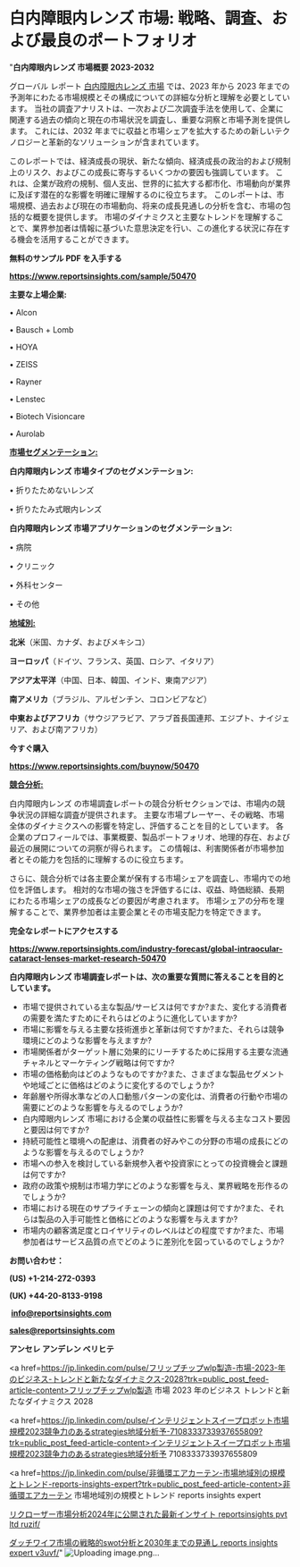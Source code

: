 # 白内障眼内レンズ 市場: 戦略、調査、および最良のポートフォリオ

"<strong>白内障眼内レンズ 市場概要 2023-2032</strong>

グローバル レポート <a href=https://www.reportsinsights.com/sample/50470>白内障眼内レンズ 市場</a> では、2023 年から 2023 年までの予測年にわたる市場規模とその構成についての詳細な分析と理解を必要としています。 当社の調査アナリストは、一次および二次調査手法を使用して、企業に関連する過去の傾向と現在の市場状況を調査し、重要な洞察と市場予測を提供します。 これには、2032 年までに収益と市場シェアを拡大​​するための新しいテクノロジーと革新的なソリューションが含まれています。

このレポートでは、経済成長の現状、新たな傾向、経済成長の政治的および規制上のリスク、およびこの成長に寄与するいくつかの要因も強調しています。 これは、企業が政府の規制、個人支出、世界的に拡大する都市化、市場動向が業界に及ぼす潜在的な影響を明確に理解するのに役立ちます。 このレポートは、市場規模、過去および現在の市場動向、将来の成長見通しの分析を含む、市場の包括的な概要を提供します。 市場のダイナミクスと主要なトレンドを理解することで、業界参加者は情報に基づいた意思決定を行い、この進化する状況に存在する機会を活用することができます。

<strong><b>無料のサンプル PDF を入手する</b></strong>

<a href=https://www.reportsinsights.com/sample/50470><strong><u>https://www.reportsinsights.com/sample/50470</u></strong></a>

<strong>主要な上場企業:</strong>

• Alcon

• Bausch + Lomb

• HOYA

• ZEISS

• Rayner

• Lenstec

• Biotech Visioncare

• Aurolab

<strong><u>市場セグメンテーション</u></strong><strong><u>:</u></strong>

<strong>白内障眼内レンズ 市場タイプのセグメンテーション:</strong>

• 折りたためないレンズ

• 折りたたみ式眼内レンズ

<strong>白内障眼内レンズ 市場アプリケーションのセグメンテーション:</strong>

• 病院

• クリニック

• 外科センター

• その他

<strong><u>地域別</u></strong><strong><u>:</u></strong>

<strong>北米</strong>（米国、カナダ、およびメキシコ）

<strong>ヨーロッパ</strong>（ドイツ、フランス、英国、ロシア、イタリア）

<strong>アジア太平洋</strong>（中国、日本、韓国、インド、東南アジア）

<strong>南アメリカ</strong>（ブラジル、アルゼンチン、コロンビアなど）

<strong>中東およびアフリカ</strong>（サウジアラビア、アラブ首長国連邦、エジプト、ナイジェリア、および南アフリカ）

<strong>今すぐ購入</strong>

<a href=https://www.reportsinsights.com/buynow/50470><strong><u>https://www.reportsinsights.com/buynow/50470</u></strong></a>

<strong><u>競合分析:</u></strong>

白内障眼内レンズ の市場調査レポートの競合分析セクションでは、市場内の競争状況の詳細な調査が提供されます。 主要な市場プレーヤー、その戦略、市場全体のダイナミクスへの影響を特定し、評価することを目的としています。 各企業のプロフィールでは、事業概要、製品ポートフォリオ、地理的存在、および最近の展開についての洞察が得られます。 この情報は、利害関係者が市場参加者とその能力を包括的に理解するのに役立ちます。

さらに、競合分析では各主要企業が保有する市場シェアを調査し、市場内での地位を評価します。 相対的な市場の強さを評価するには、収益、時価総額、長期にわたる市場シェアの成長などの要因が考慮されます。 市場シェアの分布を理解することで、業界参加者は主要企業とその市場支配力を特定できます。

<strong>完全なレポートにアクセスする</strong>

<a href=https://www.reportsinsights.com/industry-forecast/global-intraocular-cataract-lenses-market-research-50470><strong><u><b>https://www.reportsinsights.com/industry-forecast/global-intraocular-cataract-lenses-market-research-50470</b></u></strong></a>

<strong><b>白内障眼内レンズ 市場調査レポートは、次の重要な質問に答えることを目的としています。</b></strong>
<ul>
  <li>市場で提供されている主な製品/サービスは何ですか?また、変化する消費者の需要を満たすためにそれらはどのように進化していますか?</li>
  <li>市場に影響を与える主要な技術進歩と革新は何ですか?また、それらは競争環境にどのような影響を与えますか?</li>
  <li>市場関係者がターゲット層に効果的にリーチするために採用する主要な流通チャネルとマーケティング戦略は何ですか?</li>
  <li>市場の価格動向はどのようなものですか?また、さまざまな製品セグメントや地域ごとに価格はどのように変化するのでしょうか?</li>
  <li>年齢層や所得水準などの人口動態パターンの変化は、消費者の行動や市場の需要にどのような影響を与えるのでしょうか?</li>
  <li>白内障眼内レンズ 市場における企業の収益性に影響を与える主なコスト要因と要因は何ですか?</li>
  <li>持続可能性と環境への配慮は、消費者の好みやこの分野の市場の成長にどのような影響を与えるのでしょうか?</li>
  <li>市場への参入を検討している新規参入者や投資家にとっての投資機会と課題は何ですか?</li>
  <li>政府の政策や規制は市場力学にどのような影響を与え、業界戦略を形作るのでしょうか?</li>
  <li>市場における現在のサプライチェーンの傾向と課題は何ですか?また、それらは製品の入手可能性と価格にどのような影響を与えますか?</li>
  <li>市場内の顧客満足度とロイヤリティのレベルはどの程度ですか?また、市場参加者はサービス品質の点でどのように差別化を図っているのでしょうか?</li>
</ul>
<strong>お問い合わせ：</strong>

<strong>(US) +1-214-272-0393</strong>

<strong>(UK) +44-20-8133-9198</strong>

<strong> </strong><a href=info@reportsinsights.com><strong><u>info@reportsinsights.com</u></strong></a>

<a href=sales@reportsinsights.com><strong><u>sales@reportsinsights.com</u></strong></a>

<strong>アンセレ アンデレン ベリヒテ</strong>

<a href=https://jp.linkedin.com/pulse/フリップチップwlp製造-市場-2023-年のビジネス-トレンドと新たなダイナミクス-2028?trk=public_post_feed-article-content>フリップチップwlp製造 市場 2023 年のビジネス トレンドと新たなダイナミクス 2028</a>

<a href=https://jp.linkedin.com/pulse/インテリジェントスイープロボット市場規模2023競争力のあるstrategies地域分析予-7108333733937655809?trk=public_post_feed-article-content>インテリジェントスイープロボット市場規模2023競争力のあるstrategies地域分析予 7108333733937655809</a>

<a href=https://jp.linkedin.com/pulse/非循環エアカーテン-市場地域別の規模とトレンド-reports-insights-expert?trk=public_post_feed-article-content>非循環エアカーテン 市場地域別の規模とトレンド reports insights expert</a>

<a href=https://www.linkedin.com/pulse/リクローザー市場分析2024年に公開された最新インサイト-reportsinsights-pvt-ltd-ruzif/>リクローザー市場分析2024年に公開された最新インサイト reportsinsights pvt ltd ruzif/</a>

<a href=https://www.linkedin.com/pulse/ダッチワイフ市場の戦略的swot分析と2030年までの見通し-reports-insights-expert-v3uvf/>ダッチワイフ市場の戦略的swot分析と2030年までの見通し reports insights expert v3uvf/</a>"
![Uploading image.png…]()
